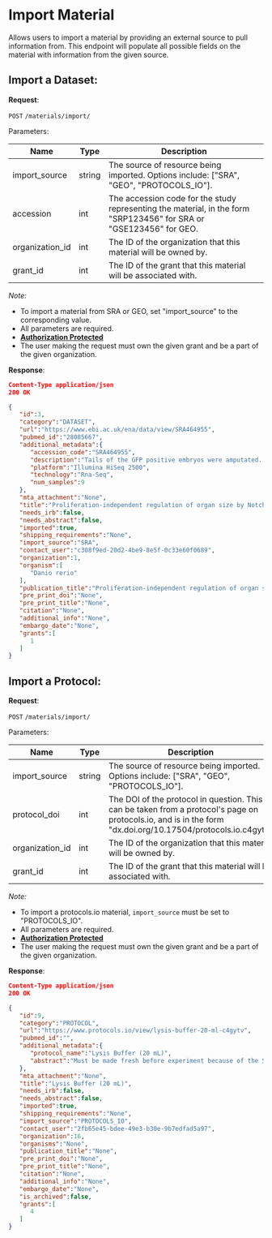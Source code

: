 # Import Material
Allows users to import a material by providing an external source to pull information from. This endpoint will populate all possible fields on the material with information from the given source.

## Import a Dataset:

**Request**:

`POST` `/materials/import/`

Parameters:

Name                           | Type   | Description
-------------------------------|--------|---
import_source                    | string | The source of resource being imported. Options include: ["SRA", "GEO", "PROTOCOLS_IO"].
accession                      | int    | The accession code for the study representing the material, in the form "SRP123456" for SRA or "GSE123456" for GEO.
organization_id                | int    | The ID of the organization that this material will be owned by.
grant_id                       | int    | The ID of the grant that this material will be associated with.

*Note:*

- To import a material from SRA or GEO, set "import_source" to the corresponding value.
- All parameters are required.
- **[Authorization Protected](authentication.md)**
- The user making the request must own the given grant and be a part of the given organization.

**Response**:

```json
Content-Type application/json
200 OK

{
   "id":3,
   "category":"DATASET",
   "url":"https://www.ebi.ac.uk/ena/data/view/SRA464955",
   "pubmed_id":"28085667",
   "additional_metadata":{
      "accession_code":"SRA464955",
      "description":"Tails of the GFP positive embryos were amputated. Tails were placed on ice for 30min before tissue disociation. GFP positive cells were sorted by FACS. RNA was harvested from GFP positive cells using Trizol reagent. Illumina TruSeq RNA Sample Prep Kit (Cat#RS-122-2302) was used with 13 ng of total RNA for the construction of sequencing libraries. RNA libraries were prepared for sequencing using standard Illumina protocols.",
      "platform":"Illumina HiSeq 2500",
      "technology":"Rna-Seq",
      "num_samples":9
   },
   "mta_attachment":"None",
   "title":"Proliferation-independent regulation of organ size by Notch signaling",
   "needs_irb":false,
   "needs_abstract":false,
   "imported":true,
   "shipping_requirements":"None",
   "import_source":"SRA",
   "contact_user":"c308f9ed-20d2-4be9-8e5f-0c33e60f0689",
   "organization":1,
   "organism":[
      "Danio rerio"
   ],
   "publication_title":"Proliferation-independent regulation of organ size by Fgf/Notch signaling.",
   "pre_print_doi":"None",
   "pre_print_title":"None",
   "citation":"None",
   "additional_info":"None",
   "embargo_date":"None",
   "grants":[
      1
   ]
}
```

## Import a Protocol:

**Request**:

`POST` `/materials/import/`

Parameters:

Name                           | Type   | Description
-------------------------------|--------|---
import_source                    | string | The source of resource being imported. Options include: ["SRA", "GEO", "PROTOCOLS_IO"].
protocol_doi                   | int    | The DOI of the protocol in question. This can be taken from a protocol's page on protocols.io, and is in the form "dx.doi.org/10.17504/protocols.io.c4gytv"
organization_id                | int    | The ID of the organization that this material will be owned by.
grant_id                       | int    | The ID of the grant that this material will be associated with.

*Note:*

- To import a protocols.io material, ```import_source``` must be set to "PROTOCOLS_IO".
- All parameters are required.
- **[Authorization Protected](authentication.md)**
- The user making the request must own the given grant and be a part of the given organization.


**Response**:

```json
Content-Type application/json
200 OK

{
   "id":9,
   "category":"PROTOCOL",
   "url":"https://www.protocols.io/view/lysis-buffer-20-ml-c4gytv",
   "pubmed_id":"",
   "additional_metadata":{
      "protocol_name":"Lysis Buffer (20 mL)",
      "abstract":"Must be made fresh before experiment because of the Sucrose. For 20 mL solutions."
   },
   "mta_attachment":"None",
   "title":"Lysis Buffer (20 mL)",
   "needs_irb":false,
   "needs_abstract":false,
   "imported":true,
   "shipping_requirements":"None",
   "import_source":"PROTOCOLS_IO",
   "contact_user":"2fb65e45-bdee-49e3-b30e-9b7edfad5a97",
   "organization":16,
   "organisms":"None",
   "publication_title":"None",
   "pre_print_doi":"None",
   "pre_print_title":"None",
   "citation":"None",
   "additional_info":"None",
   "embargo_date":"None",
   "is_archived":false,
   "grants":[
      4
   ]
}
```
